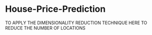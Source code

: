 # House-Price-Prediction
TO APPLY THE DIMENSIONALITY REDUCTION TECHNIQUE HERE TO REDUCE THE NUMBER OF LOCATIONS
